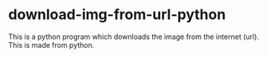 # download-img-from-url-python
This is a python program which downloads the image from the internet (url). This is made from python.
